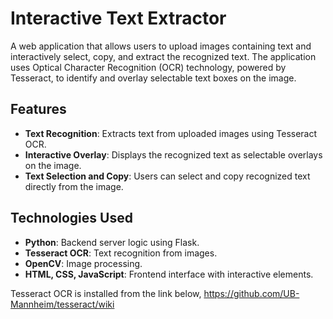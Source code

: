 # Interactive Text Extractor

A web application that allows users to upload images containing text and interactively select, copy, and extract the recognized text. The application uses Optical Character Recognition (OCR) technology, powered by Tesseract, to identify and overlay selectable text boxes on the image.

## Features

- **Text Recognition**: Extracts text from uploaded images using Tesseract OCR.
- **Interactive Overlay**: Displays the recognized text as selectable overlays on the image.
- **Text Selection and Copy**: Users can select and copy recognized text directly from the image.

## Technologies Used

- **Python**: Backend server logic using Flask.
- **Tesseract OCR**: Text recognition from images.
- **OpenCV**: Image processing.
- **HTML, CSS, JavaScript**: Frontend interface with interactive elements.

Tesseract OCR is installed from the link below,
https://github.com/UB-Mannheim/tesseract/wiki
